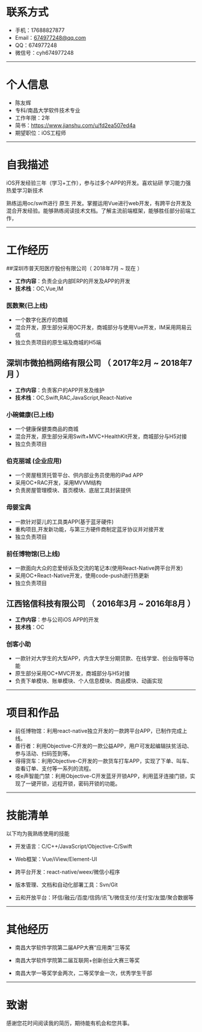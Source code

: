 # 联系方式

- 手机：17688827877	
- Email：674977248@qq.com
- QQ：674977248
- 微信号：cyh674977248

---

# 个人信息
- 陈友辉
- 专科/南昌大学软件技术专业
- 工作年限：2年
- 简书：https://www.jianshu.com/u/fd2ea507ed4a
- 期望职位：iOS工程师

---

# 自我描述

iOS开发经验三年（学习+工作），参与过多个APP的开发。喜欢钻研 学习能力强 热爱学习新技术

熟练运用oc/swift进行 原生 开发。掌握运用Vue进行web开发，有跨平台开发及混合开发经验。能够熟练阅读技术文档。了解主流前端框架，能够胜任部分前端工作，


--- 

# 工作经历

##深圳市普天阳医疗股份有限公司（ 2018年7月 ~ 现在 ）
- **工作内容**：负责企业内部ERP的开发及APP的开发
- **技术栈**：OC,Vue,IM

### 医数聚(已上线)
- 一个数字化医疗的商城
- 混合开发，原生部分采用OC开发，商城部分与使用Vue开发，IM采用网易云信
- 独立负责项目的原生端及商城的H5端

## 深圳市微拍档网络有限公司 （ 2017年2月 ~ 2018年7月 ）

- **工作内容**：负责客户的APP开发及维护
- **技术栈**：OC,Swift,RAC,JavaScript,React-Native

### 小碗健康(已上线)
- 一个健康保健类商品的商城
- 混合开发，原生部分采用Swift+MVC+HealthKit开发，商城部分与H5对接
- 独立负责项目

### 伯克丽城 (企业应用) 
- 一个房屋租赁托管平台、供内部业务员使用的iPad APP
- 采用OC+RAC开发，采用MVVM结构
- 负责房屋管理模块、首页模块、底层工具封装提供
  
### 母婴宝典
- 一款针对婴儿的工具类APP(基于蓝牙硬件)
- 重构项目,开发新功能，与第三方硬件商制定蓝牙协议并对接开发
- 独立负责项目

### 前任博物馆(已上线)
- 一款面向大众的恋爱倾诉及交流的笔记本(使用React-Native跨平台开发)
- 采用OC+React-Native开发，使用code-push进行热更新
- 独立负责项目

## 江西铭信科技有限公司 （ 2016年3月 ~ 2016年8月 ）

- **工作内容**：参与公司iOS APP的开发
- **技术栈**：OC


### 创客小助
- 一款针对大学生的大型APP，内含大学生分期贷款、在线学堂、创业指导等功能
- 原生部分采用OC+MVC开发，商城部分与H5对接
- 负责下单模块、账单模块、个人信息模块、商品模块、动画实现

---

# 项目和作品


 - 前任博物馆：利用react-native独立开发的一款跨平台APP，已制作完成上线。
 - 善行者：利用Objective-C开发的一款公益APP，用户可发起编辑扶贫活动、参与活动、扫码签到等。
 - 得得货车：利用Objective-C开发的一款货车打车APP，实现了下单、叫车、查看订单、支付等一系列的流程。
 - 吱e声智能门禁：利用Objective-C开发蓝牙开锁APP，利用蓝牙连接门锁，实现了一键开锁，远程开锁，密码开锁的功能。
 
---
# 技能清单

以下均为我熟练使用的技能

- 开发语言：C/C++/JavaScript/Objective-C/Swift

- Web框架：Vue/iView/Element-UI

- 跨平台开发：react-native/weex/微信小程序

- 版本管理、文档和自动化部署工具：Svn/Git

- 云和开放平台：环信/融云/百度/信鸽/讯飞/微信支付/支付宝/友盟/聚合数据等

---

# 其他经历

- 南昌大学软件学院第二届APP大赛“应用类”三等奖

- 南昌大学软件学院第二届互联网+创新创业大赛三等奖

- 南昌大学一等奖学金两次，二等奖学金一次，优秀学生干部

---

# 致谢
感谢您花时间阅读我的简历，期待能有机会和您共事。